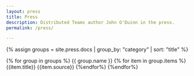```yaml
---
layout: press
title: Press
description: Distributed Teams author John O'Duinn in the press.
permalink: /press/

---
```

{% assign groups = site.press.docs | group_by: "category" | sort: "title" %}

{% for group in groups %}
    {{ group.name }}
    {% for item in group.items %}
        {{item.title}}
        {{item.source}}
    {%endfor%}
{%endfor%}
